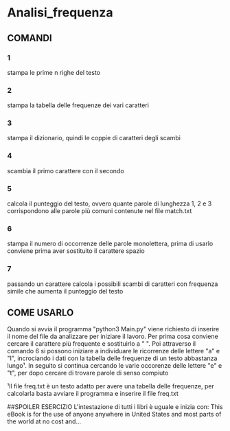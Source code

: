 # Analisi_frequenza

## COMANDI

### 1
stampa le prime n righe del testo

### 2
stampa la tabella delle frequenze dei vari caratteri

### 3
stampa il dizionario, quindi le coppie di caratteri degli scambi

### 4
scambia il primo carattere con il secondo

### 5
calcola il punteggio del testo, ovvero quante parole di lunghezza 1, 2 e 3 corrispondono
alle parole più comuni contenute nel file match.txt

### 6
stampa il numero di occorrenze delle parole monolettera, prima di usarlo conviene prima 
aver sostituito il carattere spazio

### 7 
passando un carattere calcola i possibili scambi di caratteri con frequenza simile che 
aumenta il punteggio del testo

## COME USARLO
Quando si avvia il programma "python3 Main.py" viene richiesto di inserire il nome del file da
analizzare per iniziare il lavoro. Per prima cosa conviene cercare il carattere più frequente 
e sostituirlo a " ". Poi attraverso il comando 6 si possono iniziare a individuare le ricorrenze
delle lettere "a" e "I", incrociando i dati con la tabella delle frequenze di un testo abbastanza
lungo¹. In seguito si continua cercando le varie occorenze delle lettere "e" e "t",
per dopo cercare di trovare parole di senso compiuto

¹Il file freq.txt è un testo adatto per avere una tabella delle frequenze, per calcolarla basta 
avviare il programma e inserire il file freq.txt



##SPOILER ESERCIZIO
L'intestazione di tutti i libri è uguale e inizia con:
This eBook is for the use of anyone anywhere in United States and most parts of the world
at no cost and...
